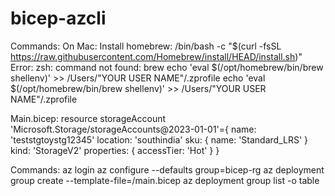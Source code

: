 # bicep-azcli
Commands:
On Mac: 
Install homebrew: 
/bin/bash -c "$(curl -fsSL https://raw.githubusercontent.com/Homebrew/install/HEAD/install.sh)"
Error: zsh: command not found: brew
echo 'eval $(/opt/homebrew/bin/brew shellenv)' >> /Users/"YOUR USER NAME"/.zprofile
echo 'eval $(/opt/homebrew/bin/brew shellenv)' >> /Users/"YOUR USER NAME"/.zprofile

Main.bicep:
resource storageAccount 'Microsoft.Storage/storageAccounts@2023-01-01'={
  name: 'teststgtoystg12345'
  location: 'southindia'
  sku: {
    name: 'Standard_LRS'
  }
  kind: 'StorageV2'
  properties: {
    accessTier: 'Hot'
  }
}

Commands:
az login
az configure --defaults group=bicep-rg
az deployment group create --template-file=/main.bicep
az deployment group list -o table      
